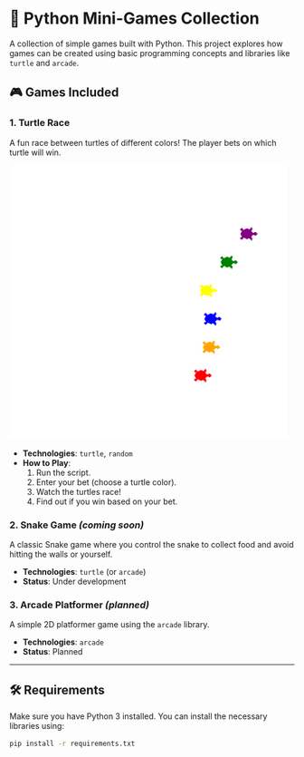 # 🐍 Python Mini-Games Collection

A collection of simple games built with Python. This project explores how games can be created using basic programming concepts and libraries like `turtle` and `arcade`.

## 🎮 Games Included

### 1. Turtle Race
A fun race between turtles of different colors! The player bets on which turtle will win.

![img.png](img.png)

- **Technologies**: `turtle`, `random`
- **How to Play**:
  1. Run the script.
  2. Enter your bet (choose a turtle color).
  3. Watch the turtles race!
  4. Find out if you win based on your bet.

### 2. Snake Game *(coming soon)*
A classic Snake game where you control the snake to collect food and avoid hitting the walls or yourself.

- **Technologies**: `turtle` (or `arcade`)
- **Status**: Under development

### 3. Arcade Platformer *(planned)*
A simple 2D platformer game using the `arcade` library.

- **Technologies**: `arcade`
- **Status**: Planned

---

## 🛠️ Requirements

Make sure you have Python 3 installed. You can install the necessary libraries using:

```bash
pip install -r requirements.txt
